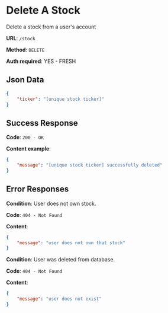 # Delete A Stock

Delete a stock from a user's account

**URL**: `/stock`

**Method**: `DELETE`

**Auth required**: YES - FRESH

## Json Data

```json
{
    "ticker": "[unique stock ticker]"
}
```

## Success Response

**Code**: `200 - OK`

**Content example**:

```json
{
    "message": "[unique stock ticker] successfully deleted"
}
```

## Error Responses

**Condition**: User does not own stock.

**Code**: `404 - Not Found`

**Content**:

```json
{
    "message": "user does not own that stock"
}
```

**Condition**: User was deleted from database.

**Code**: `404 - Not Found`

**Content**:

```json
{
    "message": "user does not exist"
}
```

